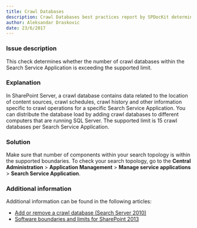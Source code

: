 ```yaml
---
title: Crawl Databases
description: Crawl Databases best practices report by SPDocKit determines whether the number of crawl databases within the Search Service Application is exceeding the supported limit.
author: Aleksandar Draskovic 
date: 23/6/2017
---
```

### Issue description
This check determines whether the number of crawl databases within the Search Service Application is exceeding the supported limit.
### Explanation
In SharePoint Server, a crawl database contains data related to the location of content sources, crawl schedules, crawl history and other information specific to crawl operations for a specific Search Service Application. You can distribute the database load by adding crawl databases to different computers that are running SQL Server. The supported limit is 15 crawl databases per Search Service Application.
### Solution
Make sure that number of components within your search topology is within the supported boundaries. To check your search topology, go to the **Central Administration** > **Application Management** > **Manage service applications** > **Search Service Application**.
### Additional information 
Additional information can be found in the following articles:

* <a href="https://technet.microsoft.com/en-us/library/ff428106(v=office.14).aspx">Add or remove a crawl database (Search Server 2010)</a>
* [Software boundaries and limits for SharePoint 2013](https://technet.microsoft.com/en-us/library/cc678868.aspx)